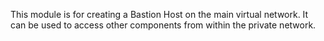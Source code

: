 This module is for creating a Bastion Host on the main virtual network. It can be used to access other components from within the private network.